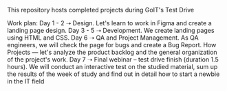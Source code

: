 This repository hosts completed projects during GoIT's Test Drive

Work plan:
Day 1 - 2 ➝ Design. Let's learn to work in Figma and create a landing page design.
Day 3 - 5 ➝ Development. We create landing pages using HTML and CSS.
Day 6 ➝ QA and Project Management. As QA engineers, we will check the page for bugs and create a Bug Report. How Projects — let's analyze the product backlog and the general organization of the project's work.
Day 7 ➝ Final webinar – test drive finish (duration 1.5 hours). We will conduct an interactive test on the studied material, sum up the results of the week of study and find out in detail how to start a newbie in the IT field
